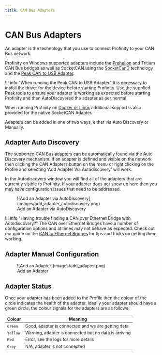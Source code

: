 ```yaml
---
title: CAN Bus Adapters
---
```


# CAN Bus Adapters

An adapter is the technology that you use to connect Profinity to your CAN Bus network.  

Profinity on Windows supported adapters include the [Prohelion](https://www.prohelion.com) and Tritium CAN Bus bridges as well as SocketCAN using the [SocketCanD](https://github.com/linux-can/socketcand) technology and the [Peak CAN to USB Adapter](https://www.peak-system.com/PCAN-USB.199.0.html?&L=1).

!!! info "When running the Peak CAN to USB Adapter"
    It is necessary to install the driver for the device before starting Profinity.  Use the supplied Peak tools to ensure your adapter is working as expected before starting Profinity and then AutoDiscovered the adapter as per normal</p>

When running Profinity on [Docker or Linux](Profinity_Server.md) additional support is also provided for the native SocketCAN Adapter.

Adapters can be added in one of two ways, either via Auto Discovery or Manually.

## Adapter Auto Discovery

The supported CAN Bus adapters can be automatically found via the Auto Discovery mechanism.  If an adapter is defined and visible on the network then clicking the CAN Adapters button on the menu or right clicking on the Profile and selecting 'Add Adapter Via Autodiscovery' will work.

In the Autodiscovery window you will find all of the adapters that are currently visible to Profinity.  If your adapter does not show up here then you may have configuration issues that need to be addressed.

<figure markdown>
![Add an Adapter via AutoDiscovery](images/add_adapter_autodiscovery.png)
<figcaption>Add an Adapter via AutoDiscovery</figcaption>
</figure>

!!! info "Having trouble finding a CAN over Ethernet Bridge with Autodiscovery?"
    The CAN over Ethernet Bridges have a number of configuration options and at times may not behave as expected.  Check out our guide on the [CAN to Ethernet Bridges](../FAQs/CAN_bus_Adapters/CAN_Ethernet_Bridge/index.md) for tips and tricks on getting them working.

## Adapter Manual Configuration

<figure markdown>
![Add an Adapter](images/add_adapter.png)
<figcaption>Add an Adapter</figcaption>
</figure>

## Adapter Status

Once your adapter has been added to the Profile then the colour of the circle indicates the health of the adapter.  Ideally your adapter should have a green circle, the colour signals for the adapters are as follows;

| Colour   | Meaning                                               |
| -------- | ----------------------------------------------------- |
| `Green`  | Good, adapter is connected and we are getting data    |
| `Yellow` | Warning, adapter is connected but no data is arriving |
| `Red`    | Error, see the logs for more details                  | 
| `Grey`   | N/A, adapter is not connected                         |
